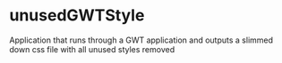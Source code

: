 unusedGWTStyle
==============

Application that runs through a GWT application and outputs a slimmed down css file with all unused styles removed